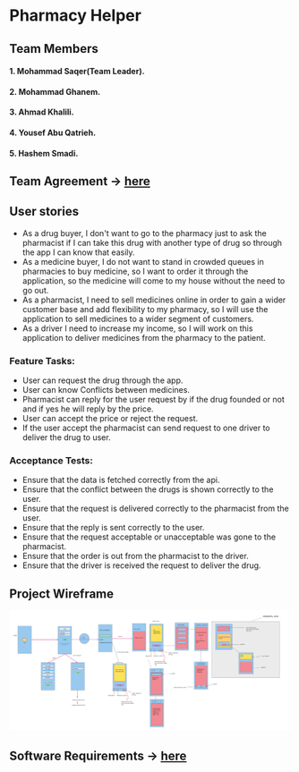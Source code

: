 # Pharmacy Helper

## Team Members

#### 1. Mohammad Saqer(Team Leader).
#### 2. Mohammad Ghanem.
#### 3. Ahmad Khalili.
#### 4. Yousef Abu Qatrieh.
#### 5. Hashem Smadi.

## Team Agreement -> [here](ProjectReadMeFile/TeamAgreement.md)


## User stories

- As a drug buyer, I don't want to go to the pharmacy just to ask the pharmacist if I can take this drug with another type of drug so through the app I can know that easily.
- As a medicine buyer, I do not want to stand in crowded queues in pharmacies to buy medicine, so I want to order it through the application, so the medicine will come to my house without the need to go out.
- As a pharmacist, I need to sell medicines online in order to gain a wider customer base and add flexibility to my pharmacy, so I will use the application to sell medicines to a wider segment of customers.
- As a driver I need to increase my income, so I will work on this application to deliver medicines from the pharmacy to the patient.

### Feature Tasks:
- User can request the drug through the app.
- User can know Conflicts between medicines.
- Pharmacist can reply for the user request by if the drug founded or not and if yes he will reply by the price.
- User can accept the price or reject the request.
- If the user accept the pharmacist can send request to one driver to deliver the drug to user.

### Acceptance Tests:
- Ensure that the data is fetched correctly from the api.
- Ensure that the conflict between the drugs is shown correctly to the user.
- Ensure that the request is delivered correctly to the pharmacist from the user.
- Ensure that the reply is sent correctly to the user.
- Ensure that the request acceptable or unacceptable was gone to the pharmacist.
- Ensure that the order is out from the pharmacist to the driver.
- Ensure that the driver is received the request to deliver the drug. 

## Project Wireframe
![Wireframe](Assets/wireframe.png)

## Software Requirements -> [here](ProjectReadMeFile/requirements.md)

